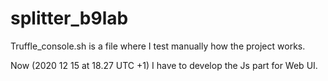 # splitter_b9lab

Truffle_console.sh is a file where I test manually how the project works.

Now (2020 12 15 at 18.27 UTC +1) I have to develop the Js part for Web UI.
